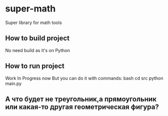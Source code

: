 # super-math
Super library for math tools

## How to build project
No need build as it's on Python

## How to run project
Work In Progress now
But you can do it with commands:
    bash
cd src
python main.py   

## А что будет не треугольник,а прямоугольник или какая-то другая геометрическая фигура?
